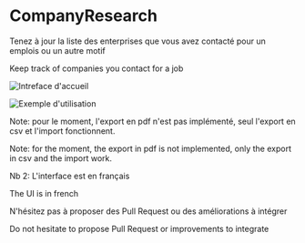 # CompanyResearch

Tenez à jour la liste des enterprises que vous avez contacté pour un emplois ou un autre motif

Keep track of companies you contact for a job

![Intreface d'accueil](https://scontent.tutosfaciles48.fr/assets/img/18a24267-7b6a-4b4d-9941-5fe6a49045b6.png)

![Exemple d'utilisation](https://scontent.tutosfaciles48.fr/assets/img/8de72c0b-2bbe-495a-b1ac-c5d6d61b4b5f.png)

Note: pour le moment, l'export en pdf n'est pas implémenté, seul l'export en csv et l'import fonctionnent.

Note: for the moment, the export in pdf is not implemented, only the export in csv and the import work.

Nb 2: L'interface est en français

The UI is in french

N'hésitez pas à proposer des Pull Request ou des améliorations à intégrer

Do not hesitate to propose Pull Request or improvements to integrate
